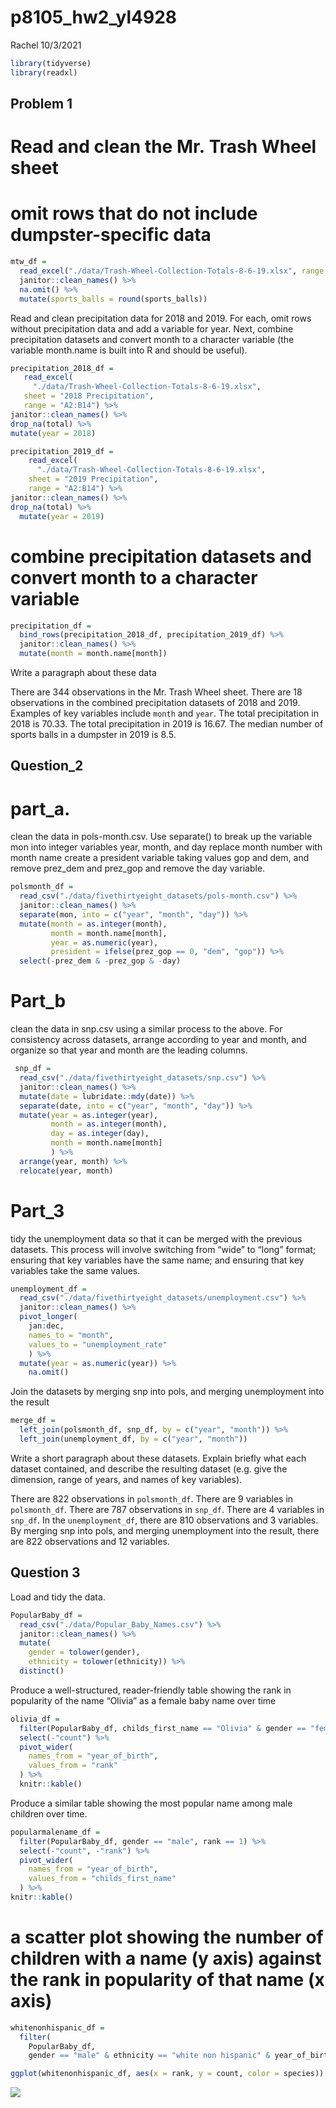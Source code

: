 p8105\_hw2\_yl4928
================
Rachel
10/3/2021

``` r
library(tidyverse)
library(readxl)
```

## Problem 1

# Read and clean the Mr. Trash Wheel sheet

# omit rows that do not include dumpster-specific data

``` r
mtw_df = 
  read_excel("./data/Trash-Wheel-Collection-Totals-8-6-19.xlsx", range = "A2:N408") %>% 
  janitor::clean_names() %>% 
  na.omit() %>% 
  mutate(sports_balls = round(sports_balls))
```

Read and clean precipitation data for 2018 and 2019. For each, omit rows
without precipitation data and add a variable for year. Next, combine
precipitation datasets and convert month to a character variable (the
variable month.name is built into R and should be useful).

``` r
precipitation_2018_df = 
   read_excel(
     "./data/Trash-Wheel-Collection-Totals-8-6-19.xlsx",
   sheet = "2018 Precipitation",
   range = "A2:B14") %>% 
janitor::clean_names() %>%
drop_na(total) %>%
mutate(year = 2018)
```

``` r
precipitation_2019_df = 
    read_excel(
      "./data/Trash-Wheel-Collection-Totals-8-6-19.xlsx",
    sheet = "2019 Precipitation",
    range = "A2:B14") %>% 
janitor::clean_names() %>% 
drop_na(total) %>% 
  mutate(year = 2019)
```

# combine precipitation datasets and convert month to a character variable

``` r
precipitation_df = 
  bind_rows(precipitation_2018_df, precipitation_2019_df) %>%
  janitor::clean_names() %>% 
  mutate(month = month.name[month])
```

Write a paragraph about these data

There are 344 observations in the Mr. Trash Wheel sheet. There are 18
observations in the combined precipitation datasets of 2018 and 2019.
Examples of key variables include `month` and `year`. The total
precipitation in 2018 is 70.33. The total precipitation in 2019 is
16.67. The median number of sports balls in a dumpster in 2019 is 8.5.

## Question\_2

# part\_a.

clean the data in pols-month.csv. Use separate() to break up the
variable mon into integer variables year, month, and day replace month
number with month name create a president variable taking values gop and
dem, and remove prez\_dem and prez\_gop and remove the day variable.

``` r
polsmonth_df = 
  read_csv("./data/fivethirtyeight_datasets/pols-month.csv") %>% 
  janitor::clean_names() %>% 
  separate(mon, into = c("year", "month", "day")) %>% 
  mutate(month = as.integer(month),
         month = month.name[month],
         year = as.numeric(year),
         president = ifelse(prez_gop == 0, "dem", "gop")) %>% 
  select(-prez_dem & -prez_gop & -day)
```

# Part\_b

clean the data in snp.csv using a similar process to the above. For
consistency across datasets, arrange according to year and month, and
organize so that year and month are the leading columns.

``` r
 snp_df = 
  read_csv("./data/fivethirtyeight_datasets/snp.csv") %>% 
  janitor::clean_names() %>% 
  mutate(date = lubridate::mdy(date)) %>% 
  separate(date, into = c("year", "month", "day")) %>% 
  mutate(year = as.integer(year),
         month = as.integer(month),
         day = as.integer(day),
         month = month.name[month]
         ) %>% 
  arrange(year, month) %>% 
  relocate(year, month)
```

# Part\_3

tidy the unemployment data so that it can be merged with the previous
datasets. This process will involve switching from “wide” to “long”
format; ensuring that key variables have the same name; and ensuring
that key variables take the same values.

``` r
unemployment_df = 
  read_csv("./data/fivethirtyeight_datasets/unemployment.csv") %>% 
  janitor::clean_names() %>%
  pivot_longer(
    jan:dec,
    names_to = "month", 
    values_to = "unemployment_rate"
    ) %>% 
  mutate(year = as.numeric(year)) %>% 
    na.omit()
```

Join the datasets by merging snp into pols, and merging unemployment
into the result

``` r
merge_df =
  left_join(polsmonth_df, snp_df, by = c("year", "month")) %>%
  left_join(unemployment_df, by = c("year", "month"))
```

Write a short paragraph about these datasets. Explain briefly what each
dataset contained, and describe the resulting dataset (e.g. give the
dimension, range of years, and names of key variables).

There are 822 observations in `polsmonth_df`. There are 9 variables in
`polsmonth_df`. There are 787 observations in `snp_df`. There are 4
variables in `snp_df`. In the `unemployment_df`, there are 810
observations and 3 variables. By merging snp into pols, and merging
unemployment into the result, there are 822 observations and 12
variables.

## Question 3

Load and tidy the data.

``` r
PopularBaby_df = 
  read_csv("./data/Popular_Baby_Names.csv") %>%
  janitor::clean_names() %>% 
  mutate(
    gender = tolower(gender),
    ethnicity = tolower(ethnicity)) %>% 
  distinct()
```

Produce a well-structured, reader-friendly table showing the rank in
popularity of the name “Olivia” as a female baby name over time

``` r
olivia_df = 
  filter(PopularBaby_df, childs_first_name == "Olivia" & gender == "female") %>% 
  select(-"count") %>% 
  pivot_wider(
    names_from = "year_of_birth",
    values_from = "rank"
  ) %>%
  knitr::kable()
```

Produce a similar table showing the most popular name among male
children over time.

``` r
popularmalename_df =
  filter(PopularBaby_df, gender == "male", rank == 1) %>%
  select(-"count", -"rank") %>% 
  pivot_wider(
    names_from = "year_of_birth",
    values_from = "childs_first_name"
  ) %>%
knitr::kable() 
```

# a scatter plot showing the number of children with a name (y axis) against the rank in popularity of that name (x axis)

``` r
whitenonhispanic_df = 
  filter(
    PopularBaby_df, 
    gender == "male" & ethnicity == "white non hispanic" & year_of_birth == 2016)

ggplot(whitenonhispanic_df, aes(x = rank, y = count, color = species)) + geom_point(color = "red")
```

![](p8105_hw2_yl4928_files/figure-gfm/unnamed-chunk-13-1.png)<!-- -->
